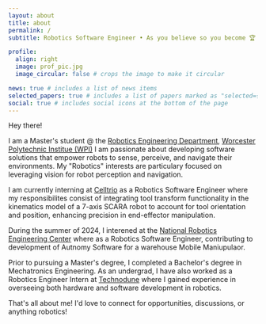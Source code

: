 ```yaml
---
layout: about
title: about
permalink: /
subtitle: Robotics Software Engineer • As you believe so you become 🏆 •

profile:
  align: right
  image: prof_pic.jpg
  image_circular: false # crops the image to make it circular

news: true # includes a list of news items
selected_papers: true # includes a list of papers marked as "selected={true}"
social: true # includes social icons at the bottom of the page
---
```

Hey there!

I am a Master's student @ the <a href="https://www.wpi.edu/academics/departments/robotics-engineering">Robotics Engineering Department</a>, <a href="https://wpi.edu">Worcester Polytechnic Institue (WPI)</a> I am passionate about developing software solutions that empower robots to sense, perceive, and navigate their environments. 
My "Robotics" interests are particulary focused on leveraging vision for robot perception and navigation. 

I am currently interning at [Celltrio](https://celltrio.com/) as a Robotics Software Engineer where my responsibilites consist of integrating tool transform functionality 
in the kinematics model of a 7-axis SCARA robot to account for tool orientation and position, enhancing precision in end-effector manipulation. 

During the summer of 2024, I interened at the [National Robotics Engineering Center](https://www.nrec.ri.cmu.edu/) where as a Robotics Software Engineer, contributing to development of Autnomy Software for a warehouse Mobile Maniupulaor. 

Prior to pursuing a Master's degree, I completed a Bachelor's degree in Mechatronics Engineering. 
As an undergrad, I have also worked as a Robotics Engineer Intern at [Technodune](https://www.linkedin.com/company/technodune/) where I gained experience in overseeing both hardware and software development in robotics.

That's all about me! 
I'd love to connect for opportunities, discussions, or anything robotics!